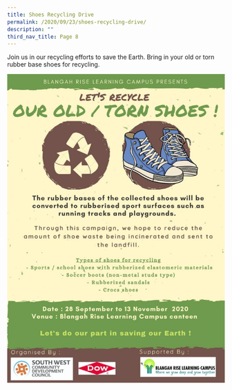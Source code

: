 ```yaml
---
title: Shoes Recycling Drive
permalink: /2020/09/23/shoes-recycling-drive/
description: ""
third_nav_title: Page 8
---
```

<p>Join us in our recycling efforts to save the Earth. Bring in your old or torn rubber base shoes for recycling.</p>

![](/images/1-724x1024.jpg)